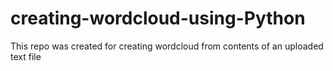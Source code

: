 # creating-wordcloud-using-Python

This repo was created for creating wordcloud from contents of an uploaded text file
